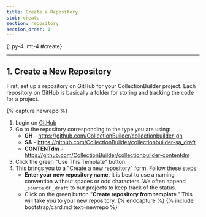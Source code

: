 ```yaml
---
title: Create a Repository
stub: create
section: repository
section_order: 1
---
```


{:.py-4 .mt-4 #create}
***

## 1. Create a New Repository

First, set up a repository on GitHub for your CollectionBuilder project.
Each repository on GitHub is basically a folder for storing and tracking the code for a project.

{% capture newrepo %}
1. Login on [GitHub](https://github.com)
2. Go to the repository corresponding to the type you are using: 
    - **GH** - <https://github.com/CollectionBuilder/collectionbuilder-gh>
    - **SA** - <https://github.com/CollectionBuilder/collectionbuilder-sa_draft>
    - **CONTENTdm** - <https://github.com/CollectionBuilder/collectionbuilder-contentdm> 
2. Click the green "Use This Template" button.    
3. This brings you to a "Create a new repository" form. Follow these steps:
    - **Enter your new repository name**. It is best to use a naming convention without spaces or odd characters. We often append `_source` or `_draft` to our projects to keep track of the status. 
    - Click on the green button "**Create repository from template**." This will take you to your new repository.
{% endcapture %}
{% include bootstrap/card.md text=newrepo %}